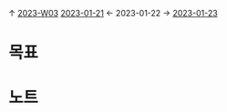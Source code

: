 
↑ [2023-W03](2023-W03.md)
[2023-01-21](2023-01-21.md) ← 2023-01-22 → [2023-01-23](2023-01-23.md)


# 목표



# 노트




